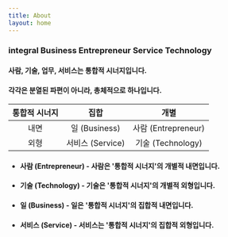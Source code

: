 ```yaml
---
title: About
layout: home
---
```


### integral **B**usiness **E**ntrepreneur **S**ervice **T**echnology
#### 사람, 기술, 업무, 서비스는 통합적 시너지입니다.  
#### 각각은 분열된 파편이 아니라, 총체적으로 하나입니다. 



| 통합적 시너지  | 집합        | 개별                   | 
|:-----------:|:------------:|:------------------:| 
| 내면| 일 (Business) | 사람 (Entrepreneur) |
|외형 | 서비스 (Service)  | 기술 (Technology)    | 



* #### 사람 (Entrepreneur) - 사람은 '통합적 시너지'의 개별적 내면입니다.

* #### 기술 (Technology) - 기술은 '통합적 시너지'의 개별적 외형입니다. 

* #### 일 (Business) - 일은 '통합적 시너지'의 집합적 내면입니다.  

* #### 서비스 (Service) - 서비스는 '통합적 시너지'의 집합적 외형입니다.  


